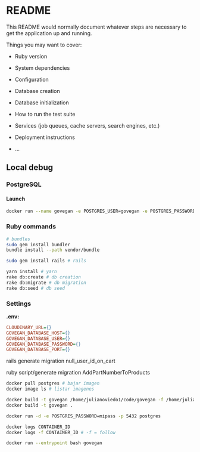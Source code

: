 # README

This README would normally document whatever steps are necessary to get the
application up and running.

Things you may want to cover:

* Ruby version

* System dependencies

* Configuration

* Database creation

* Database initialization

* How to run the test suite

* Services (job queues, cache servers, search engines, etc.)

* Deployment instructions

* ...

## Local debug
### PostgreSQL
#### Launch
```bash
docker run --name govegan -e POSTGRES_USER=govegan -e POSTGRES_PASSWORD=mysecretpassword -d -p 5432 postgres
```

### Ruby commands
```bash
# bundles
sudo gem install bundler
bundle install --path vendor/bundle

sudo gem install rails # rails

yarn install # yarn
rake db:create # db creation
rake db:migrate # db migration
rake db:seed # db seed
```

### Settings
**.env:**
```ini
CLOUDINARY_URL={}
GOVEGAN_DATABASE_HOST={}
GOVEGAN_DATABASE_USER={}
GOVEGAN_DATABASE_PASSWORD={}
GOVEGAN_DATABASE_PORT={}
```


rails generate migration null_user_id_on_cart

ruby script/generate migration AddPartNumberToProducts


```bash
docker pull postgres # bajar imagen
docker image ls # listar imagenes

docker build -t govegan /home/julianoviedo1/code/govegan -f /home/julianoviedo1/code/govegan/Dockerfile
docker build -t govegan .

docker run -d -e POSTGRES_PASSWORD=mipass -p 5432 postgres 

docker logs CONTAINER_ID
docker logs -f CONTAINER_ID # -f = follow

docker run --entrypoint bash govegan
```
